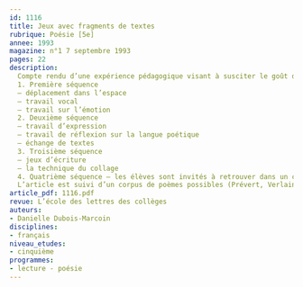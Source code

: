 ```yaml
---
id: 1116
title: Jeux avec fragments de textes
rubrique: Poésie [5e]
annee: 1993
magazine: n°1 7 septembre 1993
pages: 22
description: 
  Compte rendu d’une expérience pédagogique visant à susciter le goût de la poésie dans les premières années du collège. Une trentaine d’extraits de poèmes, dont l’origine n’est pas indiquée aux élèves, leur sont distribués…
  1. Première séquence
  – déplacement dans l’espace
  – travail vocal
  – travail sur l’émotion
  2. Deuxième séquence
  – travail d’expression
  – travail de réflexion sur la langue poétique
  – échange de textes
  3. Troisième séquence
  – jeux d’écriture
  – la technique du collage
  4. Quatrième séquence – les élèves sont invités à retrouver dans un corpus le texte dans lequel se situe l’extrait
  L’article est suivi d’un corpus de poèmes possibles (Prévert, Verlaine, Tardieu, Supervielle, Paz, Ponge, Eluard, Char, Ransetsu).
article_pdf: 1116.pdf
revue: L’école des lettres des collèges
auteurs:
- Danielle Dubois-Marcoin
disciplines:
- français
niveau_etudes:
- cinquième
programmes:
- lecture - poésie
---
```

